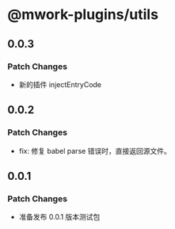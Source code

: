 # @mwork-plugins/utils

## 0.0.3

### Patch Changes

- 新的插件 injectEntryCode

## 0.0.2

### Patch Changes

- fix: 修复 babel parse 错误时，直接返回源文件。

## 0.0.1

### Patch Changes

- 准备发布 0.0.1 版本测试包
